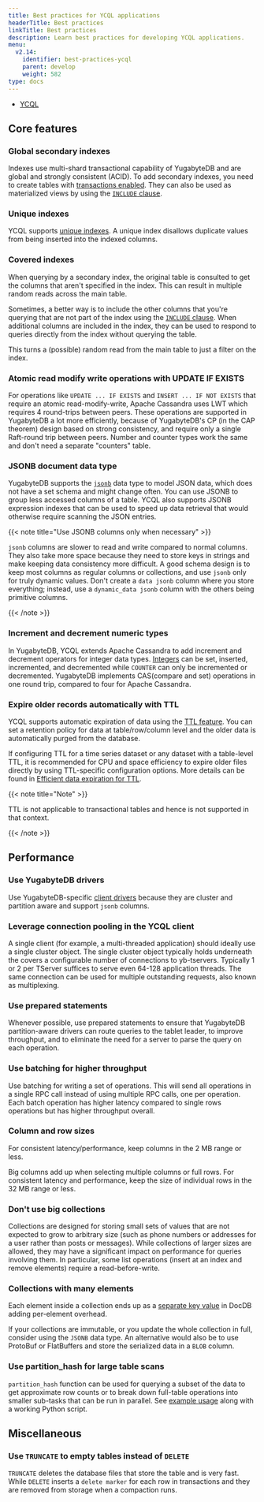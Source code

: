 ```yaml
---
title: Best practices for YCQL applications
headerTitle: Best practices
linkTitle: Best practices
description: Learn best practices for developing YCQL applications.
menu:
  v2.14:
    identifier: best-practices-ycql
    parent: develop
    weight: 582
type: docs
---
```


<ul class="nav nav-tabs-alt nav-tabs-yb">
  <li >
    <a href="" class="nav-link active">
      <i class="icon-cassandra" aria-hidden="true"></i>
      YCQL
    </a>
  </li>
</ul>

## Core features

### Global secondary indexes

Indexes use multi-shard transactional capability of YugabyteDB and are global and strongly consistent (ACID). To add secondary indexes, you need to create tables with [transactions enabled](../../api/ycql/ddl_create_table/#table-properties-1). They can also be used as materialized views by using the [`INCLUDE` clause](../../api/ycql/ddl_create_index#included-columns).

### Unique indexes

YCQL supports [unique indexes](../../api/ycql/ddl_create_index#unique-index). A unique index disallows duplicate values from being inserted into the indexed columns.

### Covered indexes

When querying by a secondary index, the original table is consulted to get the columns that aren't specified in the index. This can result in multiple random reads across the main table.

Sometimes, a better way is to include the other columns that you're querying that are not part of the index using the [`INCLUDE` clause](../../api/ycql/ddl_create_index/#included-columns). When additional columns are included in the index, they can be used to respond to queries directly from the index without querying the table.

This turns a (possible) random read from the main table to just a filter on the index.

### Atomic read modify write operations with UPDATE IF EXISTS

For operations like `UPDATE ... IF EXISTS` and `INSERT ... IF NOT EXISTS` that require an atomic read-modify-write, Apache Cassandra uses LWT which requires 4 round-trips between peers. These operations are supported in YugabyteDB a lot more efficiently, because of YugabyteDB's CP (in the CAP theorem) design based on strong consistency, and require only a single Raft-round trip between peers. Number and counter types work the same and don't need a separate "counters" table.

### JSONB document data type

YugabyteDB supports the [`jsonb`](../../api/ycql/type_jsonb/) data type to model JSON data, which does not have a set schema and might change often. You can use JSONB to group less accessed columns of a table. YCQL also supports JSONB expression indexes that can be used to speed up data retrieval that would otherwise require scanning the JSON entries.

{{< note title="Use JSONB columns only when necessary" >}}

`jsonb` columns are slower to read and write compared to normal columns. They also take more space because they need to store keys in strings and make keeping data consistency more difficult. A good schema design is to keep most columns as regular columns or collections, and use `jsonb` only for truly dynamic values. Don't create a `data jsonb` column where you store everything; instead, use a `dynamic_data jsonb` column with the others being primitive columns.

{{< /note >}}

### Increment and decrement numeric types

In YugabyteDB, YCQL extends Apache Cassandra to add increment and decrement operators for integer data types. [Integers](../../api/ycql/type_int) can be set, inserted, incremented, and decremented while `COUNTER` can only be incremented or decremented. YugabyteDB implements CAS(compare and set) operations in one round trip, compared to four for Apache Cassandra.

### Expire older records automatically with TTL

YCQL supports automatic expiration of data using the [TTL feature](../../api/ycql/ddl_create_table/#use-table-property-to-define-the-default-expiration-time-for-rows). You can set a retention policy for data at table/row/column level and the older data is automatically purged from the database.

If configuring TTL for a time series dataset or any dataset with a table-level TTL, it is recommended for CPU and space efficiency to expire older files directly by using TTL-specific configuration options. More details can be found in [Efficient data expiration for TTL](../learn/ttl-data-expiration-ycql/#efficient-data-expiration-for-ttl).

{{< note title="Note" >}}

TTL is not applicable to transactional tables and hence is not supported in that context.

{{< /note >}}

## Performance

### Use YugabyteDB drivers

Use YugabyteDB-specific [client drivers](../../quick-start/build-apps/) because they are cluster and partition aware and support `jsonb` columns.

### Leverage connection pooling in the YCQL client

A single client (for example, a multi-threaded application) should ideally use a single cluster object. The single cluster object typically holds underneath the covers a configurable number of connections to yb-tservers. Typically 1 or 2 per TServer suffices to serve even 64-128 application threads. The same connection can be used for multiple outstanding requests, also known as multiplexing.

### Use prepared statements

Whenever possible, use prepared statements to ensure that YugabyteDB partition-aware drivers can route queries to the tablet leader, to improve throughput, and to eliminate the need for a server to parse the query on each operation.

### Use batching for higher throughput

Use batching for writing a set of operations. This will send all operations in a single RPC call instead of using multiple RPC calls, one per operation. Each batch operation has higher latency compared to single rows operations but has higher throughput overall.

### Column and row sizes

For consistent latency/performance, keep columns in the 2 MB range or less.

Big columns add up when selecting multiple columns or full rows. For consistent latency and performance, keep the size of individual rows in the 32 MB range or less.

### Don't use big collections

Collections are designed for storing small sets of values that are not expected to grow to arbitrary size (such as phone numbers or addresses for a user rather than posts or messages). While collections of larger sizes are allowed, they may have a significant impact on performance for queries involving them. In particular, some list operations (insert at an index and remove elements) require a read-before-write.

### Collections with many elements

Each element inside a collection ends up as a [separate key value](../../architecture/docdb/persistence#ycql-collection-type-example) in DocDB adding per-element overhead.

If your collections are immutable, or you update the whole collection in full, consider using the `JSONB` data type. An alternative would also be to use ProtoBuf or FlatBuffers and store the serialized data in a `BLOB` column.

### Use partition_hash for large table scans

`partition_hash` function can be used for querying a subset of the data to get approximate row counts or to break down full-table operations into smaller sub-tasks that can be run in parallel. See [example usage](../../api/ycql/expr_fcall#partition-hash-function) along with a working Python script.

## Miscellaneous

### Use `TRUNCATE` to empty tables instead of `DELETE`

`TRUNCATE` deletes the database files that store the table and is very fast. While `DELETE` inserts a `delete marker` for each row in transactions and they are removed from storage when a compaction runs.
